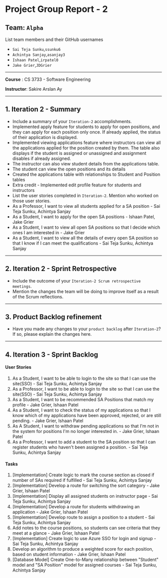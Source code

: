 # Project Group Report - 2

## Team: `Alpha`

List team members and their GitHub usernames

* `Sai Teja Sunku`,`ssunku6`
* `Achintya Sanjay`,`asanjay3`
* `Ishaan Patel`,`irpatel0`
* `Jake Grier`,`JDGrier`

---
**Course** : CS 3733 - Software Engineering

**Instructor**: Sakire Arslan Ay

----
## 1. Iteration 2 - Summary

 * Include a summary of your `Iteration-2` accomplishments. 
 * Implemented apply feature for students to apply for open positions, and they can apply for each position only once. If already applied, the status of their application is displayed.
 * Implemented viewing applications feature where instructors can view all the applications applied for the position created by them. The table also displays if the student is assigned or unassigned and assignment disables if already assigned.
 * The instructor can also view student details from the applications table.
 * The student can view the open positions and its details
 * Created the applications table with relationships to Student and Position tables
 * Extra credit - Implemented edit profile feature for students and instructors
 * List the user stories completed in `Iteration-2`. Mention who worked on those user stories. 
 * As a Professor, I want to view all students applied for a SA position - Sai Teja Sunku, Achintya Sanjay
 * As a Student, I want to apply for the open SA positions - Ishaan Patel, Jake Grier
 * As a Student, I want to view all open SA positions so that I decide which ones I am interested in - Jake Grier
 * As a Student, I want to view all the details of every open SA position so that I know if I can meet the qualifications - Sai Teja Sunku, Achintya Sanjay

----
## 2. Iteration 2 - Sprint Retrospective

 * Include the outcome of your `Iteration-2 Scrum retrospective meetings`. 
 * Mention the changes the team will be doing to improve itself as a result of the Scrum reflections.

----
## 3. Product Backlog refinement

 * Have you made any changes to your `product backlog` after `Iteration-2`? If so, please explain the changes here. 

----
## 4. Iteration 3 - Sprint Backlog

#### User Stories
1. As a Student, I want to be able to login to the site so that I can use the site(SSO) - Sai Teja Sunku, Achintya Sanjay
2. As a Professor, I want to be able to login to the site so that I can use the site(SSO) - Sai Teja Sunku, Achintya Sanjay
3. As a Student, I want to be recommended SA Positions that match my profile - Jake Grier, Ishaan Patel
4. As a Student, I want to check the status of my applications so that I know which of my applications have been approved, rejected, or are still pending. - Jake Grier, Ishaan Patel
5. As A Student, I want to withdraw pending applications so that I'm not in the system for positions I'm no longer interested in. - Jake Grier, Ishaan Patel
6. As a Professor, I want to add a student to the SA position so that I can register students who haven't been assigned a position. - Sai Teja Sunku, Achintya Sanjay
#### Tasks
1. [Implementation] Create logic to mark the course section as closed if number of SAs required if fulfilled - Sai Teja Sunku, Achintya Sanjay
2. [Implementation] Develop a route for switching the sort category - Jake Grier, Ishaan Patel
3. [Implementation] Display all assigned students on instructor page - Sai Teja Sunku, Achintya Sanjay
4. [Implementation] Develop a route for students withdrawing an application - Jake Grier, Ishaan Patel
5. [Implementation] Develop route to assign a position to a student - Sai Teja Sunku, Achintya Sanjay
6. Add notes to the course positions, so students can see criteria that they meet at a glance - Jake Grier, Ishaan Patel
7. [Implementation] Create logic to use Azure SSO for login and signup - Sai Teja Sunku, Achintya Sanjay
8. Develop an algorithm to produce a weighted score for each position, based on student information - Jake Grier, Ishaan Patel
9. [Database Model] Create One-to-Many relationship between "Student" model and "SA Position" model for assigned courses - Sai Teja Sunku, Achintya Sanjay